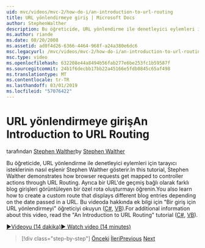 ```yaml
---
uid: mvc/videos/mvc-2/how-do-i/an-introduction-to-url-routing
title: URL yönlendirmeye giriş | Microsoft Docs
author: StephenWalther
description: Bu öğreticide, URL yönlendirme ile denetleyici eylemleri için tarayıcı isteklerinin nasıl eşlenir Stephen Walther gösterir. Ayrıca bir müşteri oluşturmayı öğrenin...
ms.author: riande
ms.date: 08/20/2008
ms.assetid: ad0f4d26-6366-4464-968f-a24a380e6dc6
msc.legacyurl: /mvc/videos/mvc-2/how-do-i/an-introduction-to-url-routing
msc.type: video
ms.openlocfilehash: 632208e44a8494b56fab277e6be253fc1b59587f
ms.sourcegitcommit: 24b1f6decbb17bb22a45166e5fdb0845c65af498
ms.translationtype: MT
ms.contentlocale: tr-TR
ms.lasthandoff: 03/01/2019
ms.locfileid: "57076422"
---
```

<a name="an-introduction-to-url-routing"></a><span data-ttu-id="41aad-104">URL yönlendirmeye giriş</span><span class="sxs-lookup"><span data-stu-id="41aad-104">An Introduction to URL Routing</span></span>
====================
<span data-ttu-id="41aad-105">tarafından [Stephen Walther](https://github.com/StephenWalther)</span><span class="sxs-lookup"><span data-stu-id="41aad-105">by [Stephen Walther](https://github.com/StephenWalther)</span></span>

<span data-ttu-id="41aad-106">Bu öğreticide, URL yönlendirme ile denetleyici eylemleri için tarayıcı isteklerinin nasıl eşlenir Stephen Walther gösterir.</span><span class="sxs-lookup"><span data-stu-id="41aad-106">In this tutorial, Stephen Walther demonstrates how browser requests get mapped to controller actions through URL Routing.</span></span> <span data-ttu-id="41aad-107">Ayrıca bir URL'de geçmiş bağlı olarak farklı blog girişleri görüntüleyen bir özel rota oluşturmayı öğrenin.</span><span class="sxs-lookup"><span data-stu-id="41aad-107">You also learn how to create a custom route that displays different blog entries depending on the date passed in a URL.</span></span> <span data-ttu-id="41aad-108">Bu videoda hakkında ek bilgi için "Bir giriş için URL yönlendirmeyi" öğreticiyi okuyun ([C#](../../../overview/older-versions-1/controllers-and-routing/asp-net-mvc-routing-overview-cs.md), [VB](../../../overview/older-versions-1/controllers-and-routing/asp-net-mvc-routing-overview-vb.md)).</span><span class="sxs-lookup"><span data-stu-id="41aad-108">For additional information about this video, read the "An Introduction to URL Routing" tutorial ([C#](../../../overview/older-versions-1/controllers-and-routing/asp-net-mvc-routing-overview-cs.md), [VB](../../../overview/older-versions-1/controllers-and-routing/asp-net-mvc-routing-overview-vb.md)).</span></span>

[<span data-ttu-id="41aad-109">&#9654;Videoyu (14 dakika)</span><span class="sxs-lookup"><span data-stu-id="41aad-109">&#9654; Watch video (14 minutes)</span></span>](https://channel9.msdn.com/Blogs/ASP-NET-Site-Videos/an-introduction-to-url-routing)

> [!div class="step-by-step"]
> <span data-ttu-id="41aad-110">[Önceki](understanding-views-view-data-and-html-helpers.md)
> [İleri](preventing-javascript-injection-attacks.md)</span><span class="sxs-lookup"><span data-stu-id="41aad-110">[Previous](understanding-views-view-data-and-html-helpers.md)
[Next](preventing-javascript-injection-attacks.md)</span></span>
